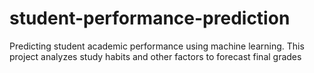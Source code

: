 # student-performance-prediction
Predicting student academic performance using machine learning. This project analyzes study habits and other factors to forecast final grades
